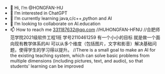 - 👋 Hi, I’m @HONGFAN-HU
- 👀 I’m interested in ChatGPT
- 🌱 I’m currently learning java,c/c++,python and AI
- 💞️ I’m looking to collaborate on AI.education
- 📫 How to reach me 331187632@qq.com
//HUHONGFAN-HFNU
//合肥师范学院2021级软件工程1班 学号2110461259
有一个小小的目标 就是做一个面向现有教学体系的AI 可以从多个维度（包括图片，文字和影音）解决基础问题，使得学生的学习得以提升。
//There is a small goal to make an AI for the existing teaching system, which can solve basic problems from multiple dimensions (including pictures, text, and audio), so that students' learning can be improved
<!---
HONGFAN-HU/HONGFAN-HU is a ✨ special ✨ repository because its `README.md` (this file) appears on your GitHub profile.
You can click the Preview link to take a look at your changes.
--->
